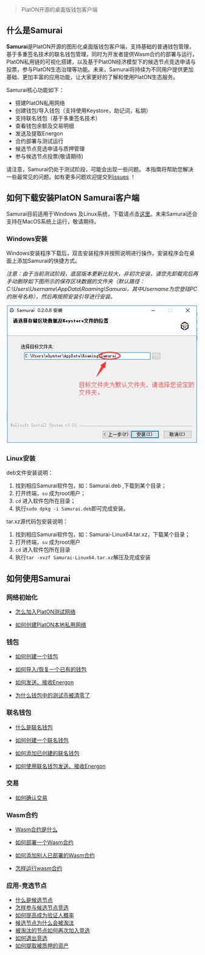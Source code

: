 > PlatON开源的桌面版钱包客户端

## 什么是Samurai

**Samurai**是PlatON开源的图形化桌面版钱包客户端，支持基础的普通钱包管理，基于多重签名技术的联名钱包管理，同时为开发者提供Wasm合约的部署与运行，PlatON私用链的可视化搭建，以及基于PlatON经济模型下的候选节点竞选申请与投票，参与PlatON生态治理等功能。未来，Samurai将持续为不同用户提供更加基础、更加丰富的应用功能，让大家更好的了解和使用PlatON生态服务。

Samurai核心功能如下：

- 搭建PlatON私用网络
- 创建钱包/导入钱包（支持使用Keystore，助记词，私钥）
- 支持联名钱包（基于多重签名技术）
- 查看钱包余额及交易明细
- 发送及提取Energon
- 合约部署与测试运行
- 候选节点竞选申请与质押管理
- 参与候选节点投票(敬请期待)

请注意，Samurai仍处于测试阶段，可能会出现一些问题。 本指南将帮助您解决一些最常见的问题。如有更多问题欢迎提交到[issues](https://github.com/PlatONnetwork/wiki/issues) ！


## 如何下载安装PlatON Samurai客户端

Samurai目前适用于Windows 及Linux系统，下载请点击[这里](https://github.com/PlatONnetwork/Samurai/releases)。未来Samurai还会支持在MacOS系统上运行，敬请期待。

### Windows安装

Windows安装程序下载后，双击安装程序并按照说明进行操作。安装程序会在桌面上添加Samurai的快捷方式。

*注意：由于当前测试阶段，底层版本更新比较大，非初次安装，请您先卸载完后再手动删除如下图所示的保存区块数据的文件夹（默认路径：C:\Users\Username\AppData\Roaming\Samurai，其中Username为您登陆PC的账号名称），然后再按照安装引导进行安装。*

![Image text](zh-cn/_platon-samurai/image/Keystore_address-cn.png)
### Linux安装

deb文件安装说明：   

1. 找到相应Samurai软件包，如：Samurai.deb ,下载到某个目录；
2. 打开终端，`su` 成为root用户；
3. `cd` 进入软件包所在目录；
4. 执行`sudo dpkg -i Samurai.deb`即可完成安装。

tar.xz源代码包安装说明：

1. 找到相应Samurai软件包，如：Samurai-Linux64.tar.xz，下载某个目录；
2. 打开终端，`su` 成为root用户
3. `cd` 进入软件包所在目录
4. 执行`tar -xvzf Samurai-Linux64.tar.xz`解压及完成安装

## 如何使用Samurai

### 网络初始化

- [怎么加入PlatON测试网络](zh-cn/_platon-samurai/_网络初始化#join_net)

- [如何创建PlatON本地私用网络](zh-cn/_platon-samurai/_网络初始化#create_private)

### 钱包

- [如何创建一个钱包](zh-cn/_platon-samurai/_钱包#create_wallet)

- [如何导入/恢复一个已有的钱包](zh-cn/_platon-samurai/_钱包#import_wallet)

- [如何发送、接收Energon](zh-cn/_platon-samurai/_钱包#send_recv_energon)

- [为什么钱包中的测试币被清零了](zh-cn/_platon-samurai/_钱包#why_is_cleard)

### 联名钱包

- [什么是联名钱包](zh-cn/_platon-samurai/_联名钱包#what_is)

- [如何创建一个联名钱包](zh-cn/_platon-samurai/_联名钱包#how_to_create)

- [如何添加已创建的联名钱包](zh-cn/_platon-samurai/_联名钱包#how_to_add)

- [如何使用联名钱包发送、接收Energon](zh-cn/_platon-samurai/_联名钱包#how_to_use)

### 交易

- [如何确认交易](zh-cn/_platon-samurai/_交易#comfire_txs)

### Wasm合约

- [Wasm合约是什么](zh-cn/_platon-samurai/_Wasm合约#what_is_msc)

- [如何部署一个Wasm合约](zh-cn/_platon-samurai/_Wasm合约#how_to_deploy)

- [如何添加别人已部署的Wasm合约](zh-cn/_platon-samurai/_Wasm合约#how_to_add)

- [怎样运行wasm合约](zh-cn/_platon-samurai/_Wasm合约#how_to_run)

### 应用-竞选节点
- [什么是候选节点](zh-cn/_platon-samurai/_竞选节点#what_is_CN)
- [怎样参与候选节点竞选](zh-cn/_platon-samurai/_竞选节点#how_to_be_VN)
- [如何提高成为验证人概率](zh-cn/_platon-samurai/_竞选节点#how_to_improve)
- [候选节点为什么会被淘汰](zh-cn/_platon-samurai/_竞选节点#why_be_eliminated)
- [被淘汰的节点如何再次加入竞选](zh-cn/_platon-samurai/_竞选节点#how_to_re-apply)
- [如何退出竞选](zh-cn/_platon-samurai/_竞选节点#how_to_withdraw)
- [如何提取被质押的资产](zh-cn/_platon-samurai/_竞选节点#how_to_redeem_stakes)
